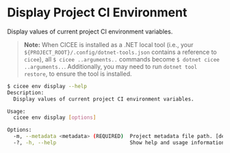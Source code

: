 # Display Project CI Environment

Display values of current project CI environment variables.

> **Note:** When CICEE is installed as a .NET local tool (i.e., your `${PROJECT_ROOT}/.config/dotnet-tools.json` contains a reference to `cicee`), all `$ cicee ..arguments..` commands become `$ dotnet cicee ..arguments..`. Additionally, you may need to run `dotnet tool restore`, to ensure the tool is installed.

```bash
$ cicee env display --help
Description:
  Display values of current project CI environment variables.

Usage:
  cicee env display [options]

Options:
  -m, --metadata <metadata> (REQUIRED)  Project metadata file path. [default: $(pwd)/.project-metadata.json]
  -?, -h, --help                        Show help and usage information
```
